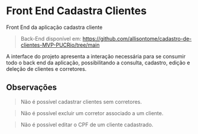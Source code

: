 # Front End Cadastra Clientes
Front End da aplicação cadastra cliente
> Back-End disponível em: https://github.com/allisontome/cadastro-de-clientes-MVP-PUCRio/tree/main

A interface do projeto apresenta a interação necessária para se consumir todo o back end da aplicação, possibilitando a consulta, cadastro, edição e deleção de clientes e corretores.

## Observações
> Não é possível cadastrar clientes sem corretores.

> Não é possível excluir um corretor associado a um cliente.

> Não é possível editar o CPF de um cliente cadastrado.
